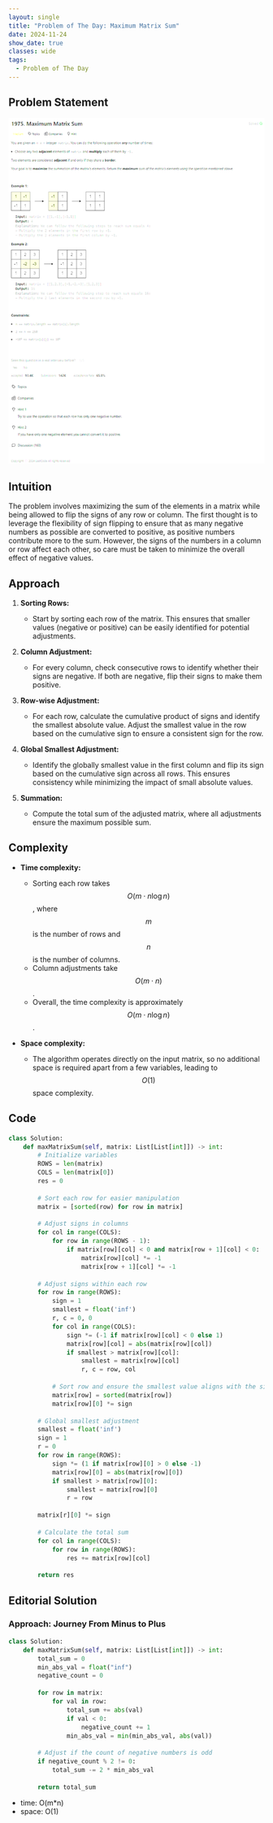 ```yaml
---
layout: single
title: "Problem of The Day: Maximum Matrix Sum"
date: 2024-11-24
show_date: true
classes: wide
tags:
  - Problem of The Day
---
```


## Problem Statement

![problem](/assets/images/2024-11-24_13-34-30-problem-1975.png)

## Intuition

The problem involves maximizing the sum of the elements in a matrix while being allowed to flip the signs of any row or column. The first thought is to leverage the flexibility of sign flipping to ensure that as many negative numbers as possible are converted to positive, as positive numbers contribute more to the sum. However, the signs of the numbers in a column or row affect each other, so care must be taken to minimize the overall effect of negative values.

## Approach

1. **Sorting Rows:**
   - Start by sorting each row of the matrix. This ensures that smaller values (negative or positive) can be easily identified for potential adjustments.
2. **Column Adjustment:**

   - For every column, check consecutive rows to identify whether their signs are negative. If both are negative, flip their signs to make them positive.

3. **Row-wise Adjustment:**

   - For each row, calculate the cumulative product of signs and identify the smallest absolute value. Adjust the smallest value in the row based on the cumulative sign to ensure a consistent sign for the row.

4. **Global Smallest Adjustment:**

   - Identify the globally smallest value in the first column and flip its sign based on the cumulative sign across all rows. This ensures consistency while minimizing the impact of small absolute values.

5. **Summation:**
   - Compute the total sum of the adjusted matrix, where all adjustments ensure the maximum possible sum.

## Complexity

- **Time complexity:**

  - Sorting each row takes $$O(m \cdot n \log n)$$, where $$m$$ is the number of rows and $$n$$ is the number of columns.
  - Column adjustments take $$O(m \cdot n)$$.
  - Overall, the time complexity is approximately $$O(m \cdot n \log n)$$.

- **Space complexity:**
  - The algorithm operates directly on the input matrix, so no additional space is required apart from a few variables, leading to $$O(1)$$ space complexity.

## Code

```python
class Solution:
    def maxMatrixSum(self, matrix: List[List[int]]) -> int:
        # Initialize variables
        ROWS = len(matrix)
        COLS = len(matrix[0])
        res = 0

        # Sort each row for easier manipulation
        matrix = [sorted(row) for row in matrix]

        # Adjust signs in columns
        for col in range(COLS):
            for row in range(ROWS - 1):
                if matrix[row][col] < 0 and matrix[row + 1][col] < 0:
                    matrix[row][col] *= -1
                    matrix[row + 1][col] *= -1

        # Adjust signs within each row
        for row in range(ROWS):
            sign = 1
            smallest = float('inf')
            r, c = 0, 0
            for col in range(COLS):
                sign *= (-1 if matrix[row][col] < 0 else 1)
                matrix[row][col] = abs(matrix[row][col])
                if smallest > matrix[row][col]:
                    smallest = matrix[row][col]
                    r, c = row, col

            # Sort row and ensure the smallest value aligns with the sign
            matrix[row] = sorted(matrix[row])
            matrix[row][0] *= sign

        # Global smallest adjustment
        smallest = float('inf')
        sign = 1
        r = 0
        for row in range(ROWS):
            sign *= (1 if matrix[row][0] > 0 else -1)
            matrix[row][0] = abs(matrix[row][0])
            if smallest > matrix[row][0]:
                smallest = matrix[row][0]
                r = row

        matrix[r][0] *= sign

        # Calculate the total sum
        for col in range(COLS):
            for row in range(ROWS):
                res += matrix[row][col]

        return res
```

## Editorial Solution

### Approach: Journey From Minus to Plus

```python
class Solution:
    def maxMatrixSum(self, matrix: List[List[int]]) -> int:
        total_sum = 0
        min_abs_val = float("inf")
        negative_count = 0

        for row in matrix:
            for val in row:
                total_sum += abs(val)
                if val < 0:
                    negative_count += 1
                min_abs_val = min(min_abs_val, abs(val))

        # Adjust if the count of negative numbers is odd
        if negative_count % 2 != 0:
            total_sum -= 2 * min_abs_val

        return total_sum
```

- time: O(m\*n)
- space: O(1)
